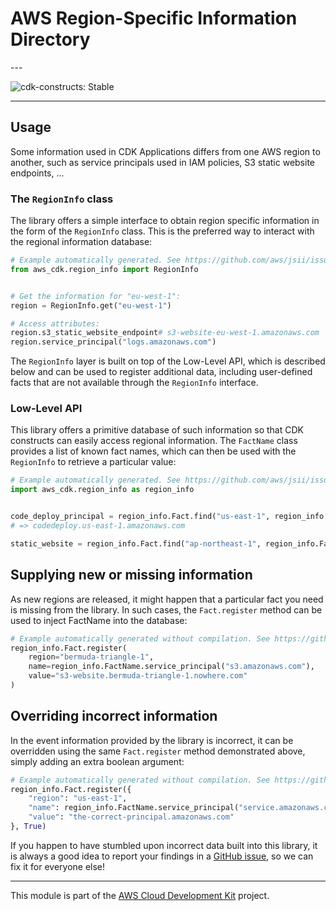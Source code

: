 # AWS Region-Specific Information Directory

<!--BEGIN STABILITY BANNER-->---


![cdk-constructs: Stable](https://img.shields.io/badge/cdk--constructs-stable-success.svg?style=for-the-badge)

---
<!--END STABILITY BANNER-->

## Usage

Some information used in CDK Applications differs from one AWS region to
another, such as service principals used in IAM policies, S3 static website
endpoints, ...

### The `RegionInfo` class

The library offers a simple interface to obtain region specific information in
the form of the `RegionInfo` class. This is the preferred way to interact with
the regional information database:

```python
# Example automatically generated. See https://github.com/aws/jsii/issues/826
from aws_cdk.region_info import RegionInfo


# Get the information for "eu-west-1":
region = RegionInfo.get("eu-west-1")

# Access attributes:
region.s3_static_website_endpoint# s3-website-eu-west-1.amazonaws.com
region.service_principal("logs.amazonaws.com")
```

The `RegionInfo` layer is built on top of the Low-Level API, which is described
below and can be used to register additional data, including user-defined facts
that are not available through the `RegionInfo` interface.

### Low-Level API

This library offers a primitive database of such information so that CDK
constructs can easily access regional information. The `FactName` class provides
a list of known fact names, which can then be used with the `RegionInfo` to
retrieve a particular value:

```python
# Example automatically generated. See https://github.com/aws/jsii/issues/826
import aws_cdk.region_info as region_info


code_deploy_principal = region_info.Fact.find("us-east-1", region_info.FactName.service_principal("codedeploy.amazonaws.com"))
# => codedeploy.us-east-1.amazonaws.com

static_website = region_info.Fact.find("ap-northeast-1", region_info.FactName.S3_STATIC_WEBSITE_ENDPOINT)
```

## Supplying new or missing information

As new regions are released, it might happen that a particular fact you need is
missing from the library. In such cases, the `Fact.register` method can be used
to inject FactName into the database:

```python
# Example automatically generated without compilation. See https://github.com/aws/jsii/issues/826
region_info.Fact.register(
    region="bermuda-triangle-1",
    name=region_info.FactName.service_principal("s3.amazonaws.com"),
    value="s3-website.bermuda-triangle-1.nowhere.com"
)
```

## Overriding incorrect information

In the event information provided by the library is incorrect, it can be
overridden using the same `Fact.register` method demonstrated above, simply
adding an extra boolean argument:

```python
# Example automatically generated without compilation. See https://github.com/aws/jsii/issues/826
region_info.Fact.register({
    "region": "us-east-1",
    "name": region_info.FactName.service_principal("service.amazonaws.com"),
    "value": "the-correct-principal.amazonaws.com"
}, True)
```

If you happen to have stumbled upon incorrect data built into this library, it
is always a good idea to report your findings in a [GitHub issue](https://github.com/aws/aws-cdk/issues), so we can fix
it for everyone else!

---


This module is part of the [AWS Cloud Development Kit](https://github.com/aws/aws-cdk) project.
